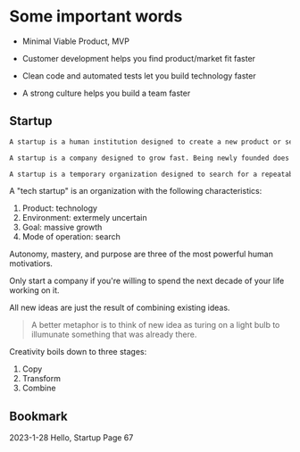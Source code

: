 # Some important words

- Minimal Viable Product, MVP

- Customer development helps you find product/market fit faster
- Clean code and automated tests let you build technology faster
- A strong culture helps you build a team faster

## Startup

```txt
A startup is a human institution designed to create a new product or service under conditions of extreme uncertainty.(Eric Ries, The Lean Startup)
```

```txt
A startup is a company designed to grow fast. Being newly founded does not in itself make a company a startup. Nor is it necessary for a startup to work on technology, or take venture funding, or have some sort of “exit.” The only essential thing is growth. Everything else we associate with startups follows from growth.
```

``` txt
A startup is a temporary organization designed to search for a repeatable and scalable business model. Within this definition, a startup can be a new venture or it can be a new division or business unit in an existing company.
```

A "tech startup" is an organization with the following characteristics:

1. Product: technology
2. Environment: extermely uncertain
3. Goal: massive growth
4. Mode of operation: search

Autonomy, mastery, and purpose are three of the most powerful human motivatiors.

Only start a company if you're willing to spend the next decade of your life working on it.

All new ideas are just the result of combining existing ideas.
>A better metaphor is to think of new idea as turing on a light bulb to illumunate something that was already there.

Creativity boils down to three stages:

1. Copy
2. Transform
3. Combine



## Bookmark

2023-1-28 Hello, Startup Page 67